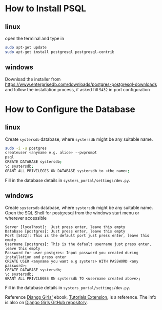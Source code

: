 # How to Install PSQL
## linux

open the terminal and type in
```bash
sudo apt-get update 
sudo apt-get install postgresql postgresql-contrib
```

## windows
Download the installer from 
    https://www.enterprisedb.com/downloads/postgres-postgresql-downloads
and follow the installation process, if asked fill `5432` in port configuration

# How to Configure the Database
## linux
Create `systersdb` database, where `systersdb` might be any suitable name.

```bash
sudo -i -u postgres
createuser <anyname e.g. alice> --pwprompt
psql
CREATE DATABASE systersdb;
\c systersdb;
GRANT ALL PRIVILEGES ON DATABASE systersdb to <the name>;
```

Fill in the database details in `systers_portal/settings/dev.py`.

## windows
Create `systersdb` database, where `systersdb` might be any suitable name.
Open the SQL Shell for postgresql from the windows start menu or wherever accessible

```
Server [localhost]:  Just press enter, leave this empty
Database [postgres]: Just press enter, leave this empty
Port [5432]: This is the default port just press enter, leave this empty
Username [postgres]: This is the default username just press enter, leave this empty
Password for user postgres: Input password you created during installation and press enter
CREATE USER <anyname you want e.g systers> WITH PASSWORD <any password>;
CREATE DATABASE systersdb;
\c systersdb;
GRANT ALL PRIVILEGES ON systersdb TO <username created above>;
```

Fill in the database details in `systers_portal/settings/dev.py`.


Reference
[Django Girls'](http://djangogirls.org) ebook,
[Tutorials Extension](http://djangogirls.org/resources/), is a reference.
The info is also on [Django Girls GitHub repository](https://github.com/DjangoGirls/tutorial-extensions/blob/master/en/optional_postgresql_installation/README.md).

